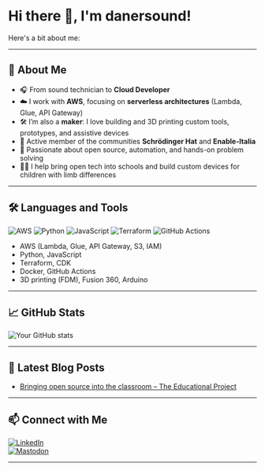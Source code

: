 # Hi there 👋, I'm danersound!

Here's a bit about me:

---

## 🚀 About Me

- 🎧 From sound technician to **Cloud Developer**  
- ☁️ I work with **AWS**, focusing on **serverless architectures** (Lambda, Glue, API Gateway)  
- 🛠️ I’m also a **maker**: I love building and 3D printing custom tools, prototypes, and assistive devices  
- 👥 Active member of the communities **Schrödinger Hat** and **Enable-Italia**  
- 🧠 Passionate about open source, automation, and hands-on problem solving  
- 👨‍🏫 I help bring open tech into schools and build custom devices for children with limb differences  

---

## 🛠️ Languages and Tools

![AWS](https://img.shields.io/badge/AWS-Cloud-orange?style=flat&logo=amazon-aws)
![Python](https://img.shields.io/badge/Python-Backend-blue?style=flat&logo=python)
![JavaScript](https://img.shields.io/badge/JavaScript-Fullstack-yellow?style=flat&logo=javascript)
![Terraform](https://img.shields.io/badge/Terraform-IaC-purple?style=flat&logo=terraform)
![GitHub Actions](https://img.shields.io/badge/GitHub_Actions-CI/CD-black?style=flat&logo=github-actions)

- AWS (Lambda, Glue, API Gateway, S3, IAM)  
- Python, JavaScript  
- Terraform, CDK  
- Docker, GitHub Actions  
- 3D printing (FDM), Fusion 360, Arduino  

---

## 📈 GitHub Stats

![Your GitHub stats](https://github-readme-stats.vercel.app/api?username=DanerSound&show_icons=true&hide_title=true&count_private=true&hide=prs&theme=default)

---

## 📝 Latest Blog Posts

<!-- BLOG-POST-LIST:START -->
- [Bringing open source into the classroom – The Educational Project](https://schroedinger-hat.org/blog/open-source-in-classroom)
<!-- BLOG-POST-LIST:END -->

---

## 📫 Connect with Me

[![LinkedIn](https://img.shields.io/badge/-LinkedIn-blue?style=flat-square&logo=linkedin)](https://www.linkedin.com/in/andre-cristhian-barreto-donayre)  
[![Mastodon](https://img.shields.io/badge/-mastodon-1DA1F2?style=flat-square&logo=mastodon)](https://livellosegreto.it/@danersound)  


---


<!--
https://livellosegreto.it/@danersound

<!--
**YOUR_USER_NAME/YOUR_USER_NAME** is a ✨ _special_ ✨ repository because its `README.md` (this file) appears on your GitHub profile.
-->

